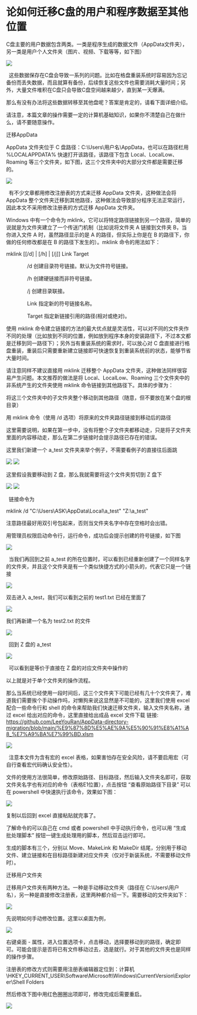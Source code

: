 # **论如何迁移C盘的用户和程序数据至其他位置**

C盘主要的用户数据包含两类。一类是程序生成的数据文件（AppData文件夹），另一类是用户个人文件夹（图片、视频、下载等等，如下图）

<img src="https://github.com/LeeYouRan/AppData-directory-migration/blob/main/assets/Aspose.Words.ed5f29cb-4980-4f95-a7ab-971577d1a706.001.png" />

` `这些数据保存在C盘会导致一系列的问题。比如在格盘重装系统时容易因为忘记备份而丢失数据，而且就算有备份，后续恢复这些文件也需要消耗大量时间；另外，大量文件堆积在C盘只会导致C盘空间越来越少，直到某一天爆满。

那么有没有办法将这些数据转移至其他盘呢？答案是肯定的，请看下面详细介绍。

请注意，本篇文章的操作需要一定的计算机基础知识，如果你不清楚自己在做什么，请不要随意操作。

迁移AppData

AppData 文件夹位于 C 盘路径：C:\Users\用户名\AppData，也可以在路径栏用 %LOCALAPPDATA% 快速打开该路径，该路径下包含 Local、LocalLow、Roaming 等三个文件夹，如下图，这三个文件夹中的大部分文件都是需要迁移的。

<img src="https://github.com/LeeYouRan/AppData-directory-migration/blob/main/assets/Aspose.Words.ed5f29cb-4980-4f95-a7ab-971577d1a706.002.png" />

` `有不少文章都用修改注册表的方式来迁移 AppData 文件夹，这种做法会将 AppData 整个文件夹迁移到其他路径，这种做法会导致部分程序无法正常运行，因此本文不采用修改注册表的方式迁移 AppData 文件夹。

Windows 中有一个命令为 mklink，它可以将特定路径链接到另一个路径，简单的说就是为文件夹建立了一个传送门机制（比如说将文件夹 A 链接到文件夹 B，当你进入文件 A 时，虽然路径显示的是 A 的路径，但实际上你是在 B 的路径下，你做的任何修改都是在 B 的路径下发生的）。mklink 命令的用法如下：

mklink [[/d] | [/h] | [/j]] Link Target

`        `/d        创建目录符号链接。默认为文件符号链接。

`        `/h        创建硬链接而非符号链接。

`        `/j        创建目录联接。

`        `Link      指定新的符号链接名称。

`        `Target    指定新链接引用的路径(相对或绝对)。

使用 mklink 命令建立链接的方法的最大优点就是灵活性，可以对不同的文件夹作不同的处理（比如放到不同的位置，例如放到程序本身的安装路径下，不过本文都是迁移到同一路径下）；另外当有重装系统的需求时，可以放心对 C 盘直接进行格盘重装，重装后只需要重新建立链接即可快速恢复到重装系统前的状态，能够节省大量时间。

请注意同样不建议直接用 mklink 迁移整个 AppData 文件夹，这种做法同样很容易产生问题。本文推荐的做法是将 Local、LocalLow、Roaming 三个文件夹中的非系统产生的文件夹使用 mklink 命令链接到其他路径下。具体的步骤为：

将这三个文件夹中的子文件夹整个移动到其他路径（随意，但不要放在某个盘的根目录）

用 mklink 命令（使用 /d 选项）将原来的文件夹路径链接到移动后的路径

这里需要说明，如果在第一步中，没有将整个子文件夹都移动走，只是将子文件夹里面的内容移动走，那么在第二步链接时会提示路径已存在的错误。

这里我们新建一个 a\_test 文件夹来举个例子，不需要看例子的直接往后面跳

<img src="https://github.com/LeeYouRan/AppData-directory-migration/blob/main/assets/Aspose.Words.ed5f29cb-4980-4f95-a7ab-971577d1a706.003.png" />

<img src="https://github.com/LeeYouRan/AppData-directory-migration/blob/main/assets/Aspose.Words.ed5f29cb-4980-4f95-a7ab-971577d1a706.004.png" />



这里假设我要移动到 Z 盘，那么我就需要将这个文件夹剪切到 Z 盘下 

<img src="https://github.com/LeeYouRan/AppData-directory-migration/blob/main/assets/Aspose.Words.ed5f29cb-4980-4f95-a7ab-971577d1a706.005.png" />

<img src="https://github.com/LeeYouRan/AppData-directory-migration/blob/main/assets/Aspose.Words.ed5f29cb-4980-4f95-a7ab-971577d1a706.006.png" />




` `链接命令为

mklink /d "C:\Users\ASK\AppData\Local\a\_test" "Z:\a\_test"

注意路径最好用双引号包起来，否则当文件夹名字中存在空格时会出错。

用管理员权限启动命令行，运行命令，成功后会提示创建的符号链接，如下图

<img src="https://github.com/LeeYouRan/AppData-directory-migration/blob/main/assets/Aspose.Words.ed5f29cb-4980-4f95-a7ab-971577d1a706.007.png" />


` `当我们再回到之前 a\_test 的所在位置时，可以看到已经重新创建了一个同样名字的文件夹，并且这个文件夹是有一个类似快捷方式的小箭头的，代表它只是一个链接

<img src="https://github.com/LeeYouRan/AppData-directory-migration/blob/main/assets/Aspose.Words.ed5f29cb-4980-4f95-a7ab-971577d1a706.008.png" />


双击进入 a\_test，我们可以看到之前的 test1.txt 已经在里面了

<img src="https://github.com/LeeYouRan/AppData-directory-migration/blob/main/assets/Aspose.Words.ed5f29cb-4980-4f95-a7ab-971577d1a706.009.png" />

我们再新建一个名为 test2.txt 的文件

<img src="https://github.com/LeeYouRan/AppData-directory-migration/blob/main/assets/Aspose.Words.ed5f29cb-4980-4f95-a7ab-971577d1a706.010.png" />

` `回到 Z 盘的 a\_test

<img src="https://github.com/LeeYouRan/AppData-directory-migration/blob/main/assets/Aspose.Words.ed5f29cb-4980-4f95-a7ab-971577d1a706.011.png" />


` `可以看到是等价于直接在 Z 盘的对应文件夹中操作的

以上就是对于单个文件夹的操作流程。

那么当系统已经使用一段时间后，这三个文件夹下可能已经有几十个文件夹了，难道我们需要挨个手动操作吗，对懒狗来说这显然是不可能的，这里我们使用 excel 配合一些命令行和 shell 的命令来帮助我们快速迁移文件夹，输入文件夹名称，通过 excel 给出对应的命令，这里直接给出成品 excel 文件下载
链接: https://github.com/LeeYouRan/AppData-directory-migration/blob/main/%E9%87%8D%E5%AE%9A%E5%90%91%E8%A1%A8_%E7%A9%BA%E7%99%BD.xlsm

<img src="https://github.com/LeeYouRan/AppData-directory-migration/blob/main/assets/Aspose.Words.ed5f29cb-4980-4f95-a7ab-971577d1a706.012.png" />


` `注意本文件为含有宏的 excel 表格，如果害怕存在安全风险，请不要启用宏（可自行查看宏代码确认安全性）。

文件的使用方法很简单，修改原始路径、目标路径，然后输入文件夹名即可，获取文件夹名字也有对应的命令（表格E1位置），点击按钮 “查看原始路径下目录” 可以在 powershell 中快速执行该命令，效果如下图：

<img src="https://github.com/LeeYouRan/AppData-directory-migration/blob/main/assets/Aspose.Words.ed5f29cb-4980-4f95-a7ab-971577d1a706.013.png" />

复制以后回到 excel 直接粘贴就完事了。

了解命令的可以自己在 cmd 或者 powershell 中手动执行命令，也可以用 “生成批处理脚本” 按钮一键生成处理用的脚本，然后双击运行即可。

生成的脚本有三个，分别以 Move、MakeLink 和 MakeDir 结尾，分别用于移动文件、建立链接和在目标路径新建对应文件夹（仅对于新装系统，不需要移动文件时）。

迁移用户文件夹

迁移用户文件夹有两种方法。一种是手动移动文件夹（路径在 C:\Users\用户名），另一种是直接修改注册表，这里两种都介绍一下。需要移动的文件夹如下：

<img src="https://github.com/LeeYouRan/AppData-directory-migration/blob/main/assets/Aspose.Words.ed5f29cb-4980-4f95-a7ab-971577d1a706.014.png" />

先说明如何手动修改位置。这里以桌面为例，

<img src="https://github.com/LeeYouRan/AppData-directory-migration/blob/main/assets/Aspose.Words.ed5f29cb-4980-4f95-a7ab-971577d1a706.015.png" />

右键桌面 - 属性，进入位置选项卡，点击移动，选择要移动到的路径，确定即可。可能会提示是否将已有文件移动过去，选是就行。对于其他的文件夹也是同样的操作步骤。

注册表的修改方式则需要用注册表编辑器定位到：计算机\HKEY\_CURRENT\_USER\Software\Microsoft\Windows\CurrentVersion\Explorer\Shell Folders

然后修改下图中用红色圈圈出项即可，修改完成后需要重启。

<img src="https://github.com/LeeYouRan/AppData-directory-migration/blob/main/assets/Aspose.Words.ed5f29cb-4980-4f95-a7ab-971577d1a706.016.png" />
